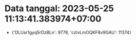 # Data tanggal: 2023-05-25 11:13:41.383974+07:00

* {'DLUsr1gyq5rDzBLn': 9778, 'czIvLmOQKF8v9GAU': 11374}
